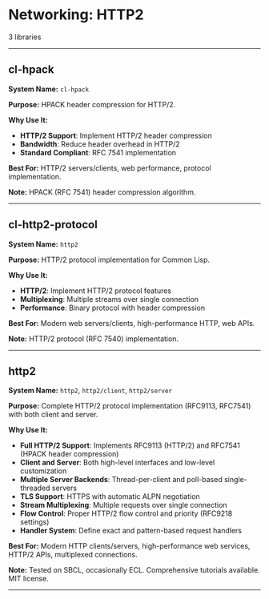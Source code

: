 # Networking: HTTP2

3 libraries

---

## cl-hpack

**System Name:** `cl-hpack`

**Purpose:** HPACK header compression for HTTP/2.

**Why Use It:**
- **HTTP/2 Support**: Implement HTTP/2 header compression
- **Bandwidth**: Reduce header overhead in HTTP/2
- **Standard Compliant**: RFC 7541 implementation

**Best For:** HTTP/2 servers/clients, web performance, protocol implementation.

**Note:** HPACK (RFC 7541) header compression algorithm.

---


## cl-http2-protocol

**System Name:** `http2`

**Purpose:** HTTP/2 protocol implementation for Common Lisp.

**Why Use It:**
- **HTTP/2**: Implement HTTP/2 protocol features
- **Multiplexing**: Multiple streams over single connection
- **Performance**: Binary protocol with header compression

**Best For:** Modern web servers/clients, high-performance HTTP, web APIs.

**Note:** HTTP/2 protocol (RFC 7540) implementation.

---


## http2

**System Name:** `http2`, `http2/client`, `http2/server`

**Purpose:** Complete HTTP/2 protocol implementation (RFC9113, RFC7541) with both client and server.

**Why Use It:**
- **Full HTTP/2 Support**: Implements RFC9113 (HTTP/2) and RFC7541 (HPACK header compression)
- **Client and Server**: Both high-level interfaces and low-level customization
- **Multiple Server Backends**: Thread-per-client and poll-based single-threaded servers
- **TLS Support**: HTTPS with automatic ALPN negotiation
- **Stream Multiplexing**: Multiple requests over single connection
- **Flow Control**: Proper HTTP/2 flow control and priority (RFC9218 settings)
- **Handler System**: Define exact and pattern-based request handlers

**Best For:** Modern HTTP clients/servers, high-performance web services, HTTP/2 APIs, multiplexed connections.

**Note:** Tested on SBCL, occasionally ECL. Comprehensive tutorials available. MIT license.

---


